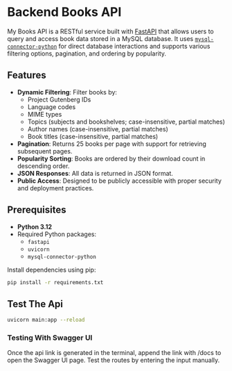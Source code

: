 # Backend Books API

My Books API is a RESTful service built with [FastAPI](https://fastapi.tiangolo.com/) that allows users to query and access book data stored in a MySQL database. It uses [`mysql-connector-python`](https://pypi.org/project/mysql-connector-python/) for direct database interactions and supports various filtering options, pagination, and ordering by popularity.

## Features

- **Dynamic Filtering**: Filter books by:
  - Project Gutenberg IDs
  - Language codes
  - MIME types
  - Topics (subjects and bookshelves; case-insensitive, partial matches)
  - Author names (case-insensitive, partial matches)
  - Book titles (case-insensitive, partial matches)
- **Pagination**: Returns 25 books per page with support for retrieving subsequent pages.
- **Popularity Sorting**: Books are ordered by their download count in descending order.
- **JSON Responses**: All data is returned in JSON format.
- **Public Access**: Designed to be publicly accessible with proper security and deployment practices.


## Prerequisites

- **Python 3.12**
- Required Python packages:
  - `fastapi`
  - `uvicorn`
  - `mysql-connector-python`

Install dependencies using pip:

```bash
pip install -r requirements.txt
```

## Test The Api
```bash
uvicorn main:app --reload
```
### Testing With Swagger UI

Once the api link is generated in the terminal, append the link with /docs to open the Swagger UI page.
Test the routes by entering the input manually.



